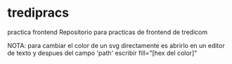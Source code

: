 # tredipracs
practica frontend
Repositorio para practicas de frontend de tredicom

NOTA: para cambiar el color de un svg directamente es abrirlo
en un editor de texto y despues del campo 'path' escribir fill="[hex del color]"
